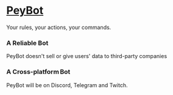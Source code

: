 # [PeyBot](https://www.peybot.tk)
Your rules, your actions, your commands.

### A Reliable Bot
PeyBot doesn't sell or give users' data to third-party companies

### A Cross-platform Bot
PeyBot will be on Discord, Telegram and Twitch.
